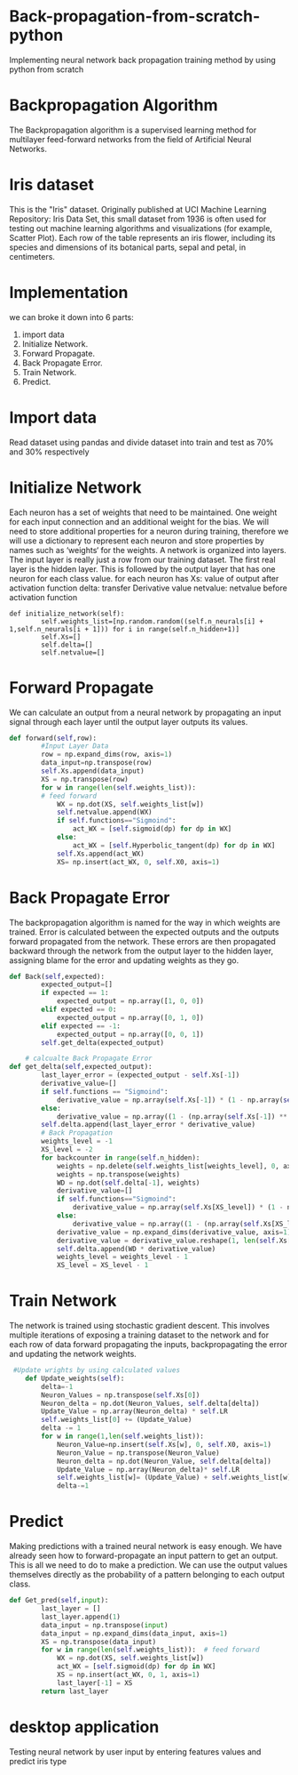 # Back-propagation-from-scratch-python
Implementing neural network back propagation training method by using python from scratch

# Backpropagation Algorithm
The Backpropagation algorithm is a supervised learning method for multilayer feed-forward networks from the field of Artificial Neural Networks.

# Iris dataset
This is the "Iris" dataset. Originally published at UCI Machine Learning Repository: Iris Data Set, this small dataset from 1936 is often used for testing out machine learning algorithms and visualizations (for example, Scatter Plot). Each row of the table represents an iris flower, including its species and dimensions of its botanical parts, sepal and petal, in centimeters.

# Implementation
we can broke it  down into 6 parts:
1. import data
2. Initialize Network.
3. Forward Propagate.
4. Back Propagate Error.
5. Train Network.
6. Predict.

# Import data
Read dataset using pandas and divide dataset into train and test as 70% and 30% respectively

# Initialize Network
Each neuron has a set of weights that need to be maintained. One weight for each input connection and an additional weight for the bias. We will need to store additional properties for a neuron during training, therefore we will use a dictionary to represent each neuron and store properties by names such as ‘weights‘ for the weights.
A network is organized into layers. The input layer is really just a row from our training dataset. The first real layer is the hidden layer. This is followed by the output layer that has one neuron for each class value.
for each neuron has
Xs: value of output after activation function
delta: transfer Derivative value
netvalue: netvalue before activation function
```pyhton
def initialize_network(self):
        self.weights_list=[np.random.random((self.n_neurals[i] + 1,self.n_neurals[i + 1])) for i in range(self.n_hidden+1)]
        self.Xs=[]
        self.delta=[]
        self.netvalue=[] 
```
# Forward Propagate 
We can calculate an output from a neural network by propagating an input signal through each layer until the output layer outputs its values.
```python
def forward(self,row):
        #Input Layer Data
        row = np.expand_dims(row, axis=1)
        data_input=np.transpose(row)
        self.Xs.append(data_input)
        XS = np.transpose(row)
        for w in range(len(self.weights_list)):
        # feed forward
            WX = np.dot(XS, self.weights_list[w])
            self.netvalue.append(WX)
            if self.functions=="Sigmoind":
                act_WX = [self.sigmoid(dp) for dp in WX]
            else:
                act_WX = [self.Hyperbolic_tangent(dp) for dp in WX]
            self.Xs.append(act_WX)
            XS= np.insert(act_WX, 0, self.X0, axis=1)

```
# Back Propagate Error
The backpropagation algorithm is named for the way in which weights are trained.
Error is calculated between the expected outputs and the outputs forward propagated from the network. These errors are then propagated backward through the network from the output layer to the hidden layer, assigning blame for the error and updating weights as they go.
```python
def Back(self,expected):
        expected_output=[]
        if expected == 1:
            expected_output = np.array([1, 0, 0])
        elif expected == 0:
            expected_output = np.array([0, 1, 0])
        elif expected == -1:
            expected_output = np.array([0, 0, 1])
        self.get_delta(expected_output)

    # calcualte Back Propagate Error
def get_delta(self,expected_output):
        last_layer_error = (expected_output - self.Xs[-1])
        derivative_value=[]
        if self.functions == "Sigmoind":
            derivative_value = np.array(self.Xs[-1]) * (1 - np.array(self.Xs[-1]))
        else:
            derivative_value = np.array((1 - (np.array(self.Xs[-1]) ** 2)))
        self.delta.append(last_layer_error * derivative_value)
        # Back Propagation
        weights_level = -1
        XS_level = -2
        for backcounter in range(self.n_hidden):
            weights = np.delete(self.weights_list[weights_level], 0, axis=0)
            weights = np.transpose(weights)
            WD = np.dot(self.delta[-1], weights)
            derivative_value=[]
            if self.functions=="Sigmoind":
                derivative_value = np.array(self.Xs[XS_level]) * (1 - np.array(self.Xs[XS_level]))
            else:
                derivative_value = np.array((1 - (np.array(self.Xs[XS_level])**2)))
            derivative_value = np.expand_dims(derivative_value, axis=1)
            derivative_value = derivative_value.reshape(1, len(self.Xs[XS_level][0]))
            self.delta.append(WD * derivative_value)
            weights_level = weights_level - 1
            XS_level = XS_level - 1
```
# Train Network
The network is trained using stochastic gradient descent.
This involves multiple iterations of exposing a training dataset to the network and for each row of data forward propagating the inputs, backpropagating the error and updating the network weights.
```python
 #Update wrights by using calculated values
    def Update_weights(self):
        delta=-1
        Neuron_Values = np.transpose(self.Xs[0])
        Neuron_delta = np.dot(Neuron_Values, self.delta[delta])
        Update_Value = np.array(Neuron_delta) * self.LR
        self.weights_list[0] += (Update_Value)
        delta -= 1
        for w in range(1,len(self.weights_list)):
            Neuron_Value=np.insert(self.Xs[w], 0, self.X0, axis=1)
            Neuron_Value = np.transpose(Neuron_Value)
            Neuron_delta = np.dot(Neuron_Value, self.delta[delta])
            Update_Value = np.array(Neuron_delta)* self.LR
            self.weights_list[w]= (Update_Value) + self.weights_list[w]
            delta-=1
 ```
 # Predict
 Making predictions with a trained neural network is easy enough.
We have already seen how to forward-propagate an input pattern to get an output. This is all we need to do to make a prediction. We can use the output values themselves directly as the probability of a pattern belonging to each output class.
```python
def Get_pred(self,input):
        last_layer = []
        last_layer.append(1)
        data_input = np.transpose(input)
        data_input = np.expand_dims(data_input, axis=1)
        XS = np.transpose(data_input)
        for w in range(len(self.weights_list)):  # feed forward
            WX = np.dot(XS, self.weights_list[w])
            act_WX = [self.sigmoid(dp) for dp in WX]
            XS = np.insert(act_WX, 0, 1, axis=1)
            last_layer[-1] = XS
        return last_layer
```

# desktop application 
Testing neural network by user input by entering features values and predict iris type
